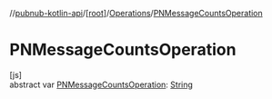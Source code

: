 //[pubnub-kotlin-api](../../../index.md)/[[root]](../index.md)/[Operations](index.md)/[PNMessageCountsOperation](-p-n-message-counts-operation.md)

# PNMessageCountsOperation

[js]\
abstract var [PNMessageCountsOperation](-p-n-message-counts-operation.md): [String](https://kotlinlang.org/api/latest/jvm/stdlib/kotlin-stdlib/kotlin/-string/index.html)
